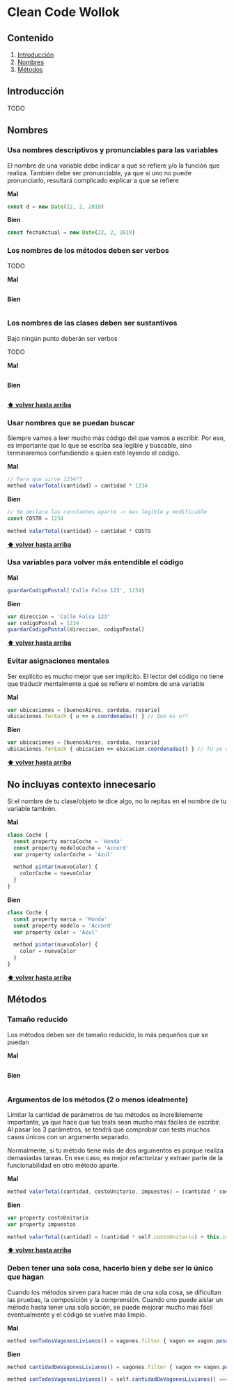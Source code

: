 # Clean Code Wollok

## Contenido
  1. [Introducción](#introducción)
  2. [Nombres](#nombres)
  3. [Métodos](#métodos)


## Introducción

TODO

## **Nombres**
### Usa nombres descriptivos y pronunciables para las variables
El nombre de una variable debe indicar a qué se refiere y/o la función que realiza. También debe ser pronunciable, ya que si uno no puede pronunciarlo, resultará complicado explicar a que se refiere

**Mal**
```javascript
const d = new Date(22, 2, 2019)
```

**Bien**
```javascript
const fechaActual = new Date(22, 2, 2019)
```

### Los nombres de los métodos deben ser verbos
TODO

**Mal**
```javascript
```

**Bien**
```javascript
```


### Los nombres de las clases deben ser sustantivos
Bajo ningún punto deberán ser verbos

TODO

**Mal**
```javascript
```

**Bien**
```javascript
```

**[⬆ volver hasta arriba](#contenido)**

### Usar nombres que se puedan buscar

Siempre vamos a leer mucho más código del que vamos a escribir. Por eso, es importante que lo que se escriba sea legible y buscable, sino terminaremos confundiendo a quien esté leyendo el código.

**Mal**
```javascript
// Para que sirve 1234??
method valorTotal(cantidad) = cantidad * 1234
```

**Bien**
```javascript
// Se declara las constantes aparte -> mas legible y modificable
const COSTO = 1234

method valorTotal(cantidad) = cantidad * COSTO
```

**[⬆ volver hasta arriba](#contenido)**

### Usa variables para volver más entendible el código

**Mal**
```javascript
guardarCodigoPostal('Calle Falsa 123', 1234)
```
**Bien**
```javascript
var direccion = 'Calle Falsa 123'
var codigoPostal = 1234
guardarCodigoPostal(direccion, codigoPostal)
```

**[⬆ volver hasta arriba](#contenido)**

### Evitar asignaciones mentales
Ser explícito es mucho mejor que ser implícito. El lector del código no tiene que traducir mentalmente a qué se refiere el nombre de una variable

**Mal**
```javascript
var ubicaciones = [buenosAires, cordoba, rosario]
ubicaciones.forEach { u => u.coordenadas() } // Que es u??
```

**Bien**
```javascript
var ubicaciones = [buenosAires, cordoba, rosario]
ubicaciones.forEach { ubicacion => ubicacion.coordenadas() } // Tu yo del futuro te lo va a agradecer
```

**[⬆ volver hasta arriba](#contenido)**

## No incluyas contexto innecesario
Si el nombre de tu clase/objeto te dice algo, no lo repitas en el nombre de tu variable también.

**Mal**
```javascript
class Coche {
  const property marcaCoche = 'Honda'
  const property modeloCoche = 'Accord'
  var property colorCoche = 'Azul'

  method pintar(nuevoColor) {
    colorCoche = nuevoColor
  }
}
```

**Bien**
```javascript
class Coche {
  const property marca = 'Honda'
  const property modelo = 'Accord'
  var property color = 'Azul'

  method pintar(nuevoColor) {
    color = nuevoColor
  }
}
```

**[⬆ volver hasta arriba](#contenido)**

## **Métodos**
### Tamaño reducido
Los métodos deben ser de tamaño reducido, lo más pequeños que se puedan

**Mal**
```javascript
```

**Bien**
```javascript
```

### Argumentos de los métodos (2 o menos idealmente)

Limitar la cantidad de parámetros de tus métodos es increíblemente importante, ya que hace que tus tests sean mucho más fáciles de escribir. Al pasar los 3 parámetros, se tendrá que comprobar con tests muchos casos únicos con un argumento separado.

Normalmente, si tu método tiene más de dos argumentos es porque realiza demasiadas tareas. En ese caso, es mejor refactorizar y extraer parte de la funcionabilidad en otro método aparte.

**Mal**
```javascript
method valorTotal(cantidad, costoUnitario, impuestos) = (cantidad * costoUnitario) + impuestos
```

**Bien**
```javascript
var property costoUnitario
var property impuestos

method valorTotal(cantidad) = (cantidad * self.costoUnitario) + this.impuestos
```

**[⬆ volver hasta arriba](#contenido)**

### Deben tener una sola cosa, hacerlo bien y debe ser lo único que hagan

Cuando los métodos sirven para hacer más de una sola cosa, se dificultan las pruebas, la composición y la comprensión. Cuando uno puede aislar un método hasta tener una sola acción, se puede mejorar mucho más fácil eventualmente y el código se vuelve más limpio.

**Mal**
```javascript
method sonTodosVagonesLivianos() = vagones.filter { vagon => vagon.pesoMaximo() < PESO_MAXIMO }.size() === vagones.size()
```
**Bien**
```javascript
method cantidadDeVagonesLivianos() = vagones.filter { vagon => vagon.pesoMaximo() < PESO_MAXIMO }.size()

method sonTodosVagonesLivianos() = self.cantidadDeVagonesLivianos() === vagones.size()
```
